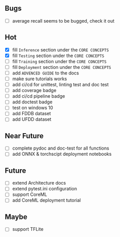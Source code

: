 ## Bugs
- [ ] average recall seems to be bugged, check it out

## Hot
- [x] fill `Inference` section under the `CORE CONCEPTS`
- [x] fill `Testing` section under the `CORE CONCEPTS`
- [ ] fill `Training` section under the `CORE CONCEPTS`
- [ ] fill `Deployment` section under the `CORE CONCEPTS`
- [ ] add `ADVENCED GUIDE` to the docs
- [ ] make sure tutorials works
- [ ] add ci/cd for unittest, linting test and doc test
- [ ] add coverage badge
- [ ] add ci/cd pipeline badge
- [ ] add doctest badge
- [ ] test on windows 10
- [ ] add FDDB dataset
- [ ] add UFDD dataset

## Near Future
- [ ] complete pydoc and doc-test for all functions
- [ ] add ONNX & torchscipt deployment notebooks

## Future
- [ ] extend Architecture docs
- [ ] extend pytest.ini configuration
- [ ] support CoreML
- [ ] add CoreML deployment tutorial

## Maybe
- [ ] support TFLite
